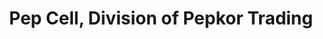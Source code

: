 ---
title: "Pep Cell, Division of Pepkor Trading"
url: /johannesburg/pep-cell-division-of-pepkor-trading/
shop: mobile phone
---